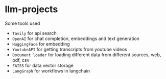 # llm-projects

Some tools used 

- `Tavily` for api search
- `OpenAI` for chat completion, embeddings and text generation
- `HuggingFace` for embedding
- `YoutubeAPI` for getting transcripts from youtube videos
- `Document loader` for loading different data from different sources, web, pdf, csv
- `FAISS` for data vector storage
- `LangGraph` for workflows in langchain
